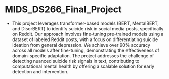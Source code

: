 # MIDS_DS266_Final_Project

- This project leverages transformer-based models (BERT, MentalBERT, and DisorBERT) to identify suicide risk in social media posts, specifically on Reddit. Our approach involves fine-tuning pre-trained models using a dataset of labeled Reddit posts, with a focus on differentiating suicide ideation from general depression. We achieve over 90% accuracy across all models after fine-tuning, demonstrating the effectiveness of domain-specific adaptation. The project addresses the challenge of detecting nuanced suicide risk signals in text, contributing to computational mental health by offering a scalable solution for early detection and intervention.
